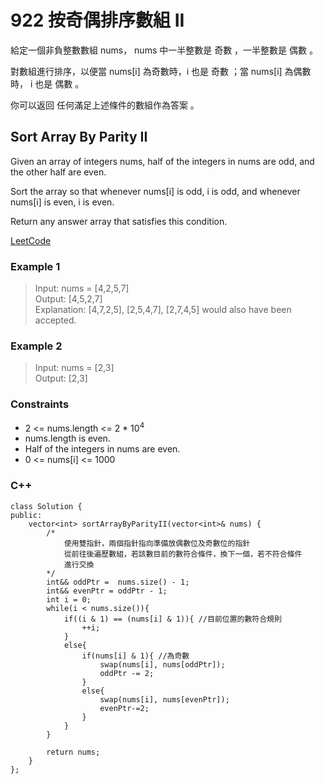 # 922  按奇偶排序數組 II

給定一個非負整數數組 nums，  nums 中一半整數是 奇數 ，一半整數是 偶數 。

對數組進行排序，以便當 nums[i] 為奇數時，i 也是 奇數 ；當 nums[i] 為偶數時， i 也是 偶數 。

你可以返回 任何滿足上述條件的數組作為答案 。

##  Sort Array By Parity II

Given an array of integers nums, half of the integers in nums are odd, and the other half are even.

Sort the array so that whenever nums[i] is odd, i is odd, and whenever nums[i] is even, i is even.

Return any answer array that satisfies this condition.

[LeetCode](https://leetcode.cn/problems/sort-array-by-parity-ii/)

### Example 1

> Input: nums = [4,2,5,7]  
Output: [4,5,2,7]  
Explanation: [4,7,2,5], [2,5,4,7], [2,7,4,5] would also have been accepted.  

### Example 2

> Input: nums = [2,3]  
Output: [2,3]  

### Constraints

* 2 <= nums.length <= 2 * 10<sup>4</sup>
* nums.length is even.
* Half of the integers in nums are even.
* 0 <= nums[i] <= 1000
 


### C++ 

```
class Solution {
public:
    vector<int> sortArrayByParityII(vector<int>& nums) {  
        /*
            使用雙指針，兩個指針指向準備放偶數位及奇數位的指針
            從前往後遍歷數組，若該數目前的數符合條件，換下一個，若不符合條件
            進行交換
        */
        int&& oddPtr =  nums.size() - 1;
        int&& evenPtr = oddPtr - 1;
        int i = 0;
        while(i < nums.size()){
            if((i & 1) == (nums[i] & 1)){ //目前位置的數符合規則
                ++i;
            }
            else{
                if(nums[i] & 1){ //為奇數
                    swap(nums[i], nums[oddPtr]);
                    oddPtr -= 2;
                }
                else{
                    swap(nums[i], nums[evenPtr]);
                    evenPtr-=2;
                }
            }
        }

        return nums;
    }
};
```
